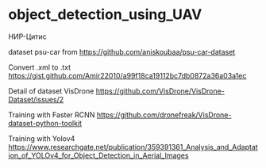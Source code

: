 # object_detection_using_UAV
НИР-Цитис

dataset psu-car from https://github.com/aniskoubaa/psu-car-dataset

Convert .xml to .txt https://gist.github.com/Amir22010/a99f18ca19112bc7db0872a36a03a1ec

Detail of dataset VisDrone https://github.com/VisDrone/VisDrone-Dataset/issues/2

Training with Faster RCNN https://github.com/dronefreak/VisDrone-dataset-python-toolkit

Training with Yolov4 https://www.researchgate.net/publication/359391361_Analysis_and_Adaptation_of_YOLOv4_for_Object_Detection_in_Aerial_Images
